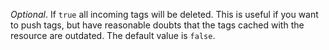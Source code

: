 *Optional*. If `true` all incoming tags will be deleted. This is useful if you want to push tags, but have reasonable doubts that the tags cached with the resource are outdated. The default value is `false`.
